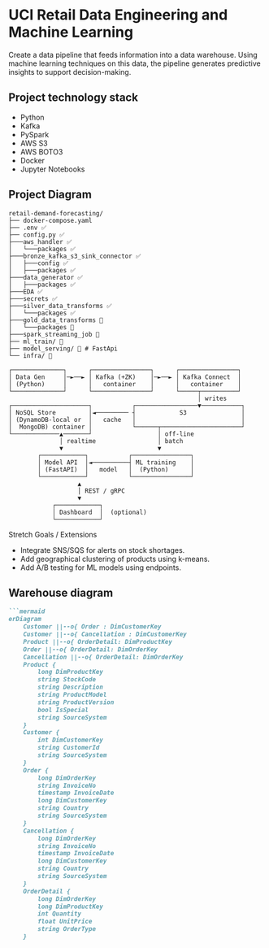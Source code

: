 # UCI Retail Data Engineering and Machine Learning
Create a data pipeline that feeds information into a data warehouse. Using machine learning techniques on this data, the pipeline generates predictive insights to support decision-making.

## Project technology stack
- Python
- Kafka
- PySpark
- AWS S3
- AWS BOTO3
- Docker
- Jupyter Notebooks

## Project Diagram

```
retail-demand-forecasting/
├── docker-compose.yaml 
├── .env ✅ 
├── config.py ✅ 
├───aws_handler ✅ 
│   └───packages ✅ 
├───bronze_kafka_s3_sink_connector ✅ 
│   ├───config ✅ 
│   ├───packages ✅ 
├───data_generator ✅ 
│   ├───packages ✅ 
├───EDA ✅ 
├───secrets ✅ 
├───silver_data_transforms ✅ 
│   └───packages ✅ 
├───gold_data_transforms 🔴
│   └───packages 🔴
├───spark_streaming_job 🔴
├── ml_train/ 🔴
├── model_serving/ 🔴 # FastApi
└── infra/ 🔴
```
```
┌──────────────┐      ┌────────────────┐      ┌────────────────┐
│ Data Gen     │─►──► │ Kafka (+ZK)    │─►──► │ Kafka Connect  │
│ (Python)     │      │   container    │      │   container    │
└──────────────┘      └────────────────┘      └─────┬──────────┘
                                                    │ writes
┌─────────────────────┐           ┌─────────────────▼───────────┐
│ NoSQL Store         │◄───────── ┤            S3               │
│ (DynamoDB-local or  │   cache   │                             │
│  MongoDB) container │           └──────┬──────────────────────┘
└─────────────▲───────┘                  │ off-line
              │ realtime                 │ batch
              ▼                          ▼
        ┌────────────┐           ┌────────────────┐
        │ Model API  │◄──────────┤ ML training    │
        │ (FastAPI)  │   model   │  (Python)      │
        └────────────┘           └────────────────┘
                   ▲
                   │ REST / gRPC
                   ▼
            ┌────────────┐
            │ Dashboard  │  (optional)
            └────────────┘
```
Stretch Goals / Extensions
- Integrate SNS/SQS for alerts on stock shortages.
- Add geographical clustering of products using k-means.
- Add A/B testing for ML models using endpoints.

## Warehouse diagram
```markdown
```mermaid
erDiagram
    Customer ||--o{ Order : DimCustomerKey
    Customer ||--o{ Cancellation : DimCustomerKey
    Product ||--o{ OrderDetail: DimProductKey
    Order ||--o{ OrderDetail: DimOrderKey
    Cancellation ||--o{ OrderDetail: DimOrderKey
    Product {
        long DimProductKey
        string StockCode
        string Description
        string ProductModel
        string ProductVersion
        bool IsSpecial
        string SourceSystem
    }
    Customer {
        int DimCustomerKey
        string CustomerId
        string SourceSystem
    }
    Order {
        long DimOrderKey
        string InvoiceNo
        timestamp InvoiceDate
        long DimCustomerKey
        string Country
        string SourceSystem
    }
    Cancellation {
        long DimOrderKey
        string InvoiceNo
        timestamp InvoiceDate
        long DimCustomerKey
        string Country
        string SourceSystem
    }
    OrderDetail {
        long DimOrderKey
        long DimProductKey
        int Quantity
        float UnitPrice
        string OrderType
    }
```
